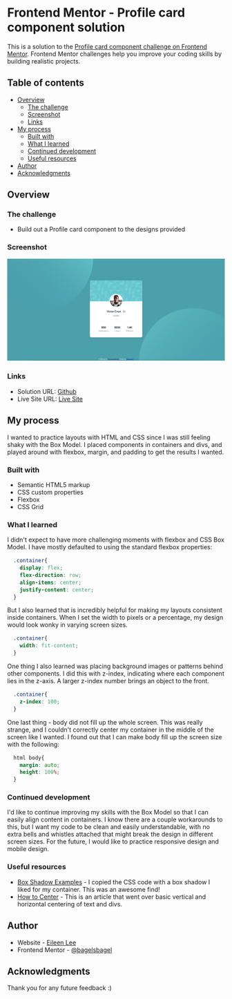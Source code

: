 # Frontend Mentor - Profile card component solution

This is a solution to the [Profile card component challenge on Frontend Mentor](https://www.frontendmentor.io/challenges/profile-card-component-cfArpWshJ). Frontend Mentor challenges help you improve your coding skills by building realistic projects. 

## Table of contents

- [Overview](#overview)
  - [The challenge](#the-challenge)
  - [Screenshot](#screenshot)
  - [Links](#links)
- [My process](#my-process)
  - [Built with](#built-with)
  - [What I learned](#what-i-learned)
  - [Continued development](#continued-development)
  - [Useful resources](#useful-resources)
- [Author](#author)
- [Acknowledgments](#acknowledgments)

## Overview

### The challenge

- Build out a Profile card component to the designs provided

### Screenshot

![](screenshot.png)

### Links

- Solution URL: [Github](https://your-solution-url.com](https://github.com/bagelsbagel/pfpcard))
- Live Site URL: [Live Site](https://your-live-site-url.com](https://bagelsbagel.github.io/pfpcard/))

## My process

I wanted to practice layouts with HTML and CSS since I was still feeling shaky with the Box Model. I placed components in containers and divs, and played around with flexbox, margin, and padding to get the results I wanted.

### Built with

- Semantic HTML5 markup
- CSS custom properties
- Flexbox
- CSS Grid

### What I learned

I didn't expect to have more challenging moments with flexbox and CSS Box Model. I have mostly defaulted to using the standard flexbox properties:

```css
  .container{
    display: flex;
    flex-direction: row;
    align-items: center;
    justify-content: center;
  }
```

But I also learned that is incredibly helpful for making my layouts consistent inside containers. When I set the width to pixels or a percentage, my design would look wonky in varying screen sizes.

```css
  .container{
    width: fit-content;
  }
```

One thing I also learned was placing background images or patterns behind other components. I did this with z-index, indicating where each component lies in the z-axis. A larger z-index number brings an object to the front.

```css
  .container{
    z-index: 100;
  }
```

One last thing - body did not fill up the whole screen. This was really strange, and I couldn't correctly center my container in the middle of the screen like I wanted. I found out that I can make body fill up the screen size with the following:

```css
  html body{
    margin: auto;
    height: 100%;
  }
```

### Continued development

I'd like to continue improving my skills with the Box Model so that I can easily align content in containers. I know there are a couple workarounds to this, but I want my code to be clean and easily understandable, with no extra bells and whistles attached that might break the design in different screen sizes. For the future, I would like to practice responsive design and mobile design.

### Useful resources

- [Box Shadow Examples](https://getcssscan.com/css-box-shadow-examples) - I copied the CSS code with a box shadow I liked for my container. This was an awesome find!
- [How to Center](https://www.freecodecamp.org/news/how-to-center-anything-with-css-align-a-div-text-and-more/) - This is an article that went over basic vertical and horizontal centering of text and divs.

## Author

- Website - [Eileen Lee](https://eileenlee.me/)
- Frontend Mentor - [@bagelsbagel](https://www.frontendmentor.io/profile/bagelsbagel)

## Acknowledgments

Thank you for any future feedback :)
